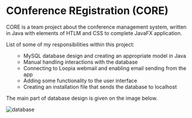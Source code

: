 # COnference REgistration (CORE)

CORE is a team project about the conference management system, written in Java with elements of HTLM and CSS to complete JavaFX application.


List of some of my responsibilities within this project:
<ul><ul>
<li>MySQL database design and creating an appropriate model in Java</li>
<li>Manual handling interactions with the database</li>
<li>Connecting to Loopia webmail and enabling email sending from the app</li>
<li>Adding some functionality to the user interface</li>
<li>Creating an installation file that sends the database to localhost</li>
</ul></ul>


The main part of database design is given on the image below.

![database](https://i.imgur.com/cgYLUDV.png)
